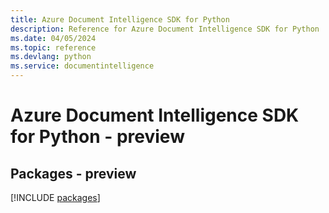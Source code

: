 ```yaml
---
title: Azure Document Intelligence SDK for Python
description: Reference for Azure Document Intelligence SDK for Python
ms.date: 04/05/2024
ms.topic: reference
ms.devlang: python
ms.service: documentintelligence
---
```

# Azure Document Intelligence SDK for Python - preview
## Packages - preview
[!INCLUDE [packages](document-intelligence-index.md)]